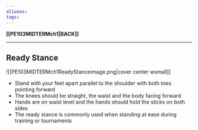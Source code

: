 ```yaml
---
aliases:
tags:
---
```

**[[PE103MIDTERMch1|BACK]]**

---
## Ready Stance
![[PE103MIDTERMch1ReadyStanceimage.png|cover center wsmall]]

- Stand with your feet apart parallel to the shoulder with both toes pointing forward
- The knees should be straight, the waist and the body facing forward
- Hands are on waist level and the hands should hold the sticks on both sides
- The ready stance is commonly used when standing at ease during training or tournaments